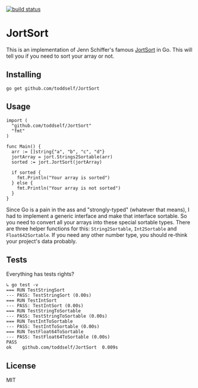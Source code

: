 [![build status](https://secure.travis-ci.org/toddself/JortSort.png)](http://travis-ci.org/toddself/JortSort)

# JortSort

This is an implementation of Jenn Schiffer's famous [JortSort](http://jort.technology) in Go. This will tell you if you need to sort your array or not.

## Installing

`go get github.com/toddself/JortSort`

## Usage

```
import (
  "github.com/toddself/JortSort"
  "fmt"
)

func Main() {
  arr := []string{"a", "b", "c", "d"}
  jortArray = jort.Strings2Sortable(arr)
  sorted := jort.JortSort(jortArray)

  if sorted {
    fmt.Println("Your array is sorted")
  } else {
    fmt.Println("Your array is not sorted")
  }
}
```

Since Go is a pain in the ass and "strongly-typed" (whatever that means), I had to implement a generic interface and make that interface sortable. So you need to convert all your arrays into these special sortable types. There are three helper functions for this: `String2Sortable`, `Int2Sortable` and `Float642Sortable`.  If you need any other number type, you should re-think your project's data probably.

## Tests

Everything has tests rights?

```
↳ go test -v
=== RUN TestStringSort
--- PASS: TestStringSort (0.00s)
=== RUN TestIntSort
--- PASS: TestIntSort (0.00s)
=== RUN TestStringToSortable
--- PASS: TestStringToSortable (0.00s)
=== RUN TestIntToSortable
--- PASS: TestIntToSortable (0.00s)
=== RUN TestFloat64ToSortable
--- PASS: TestFloat64ToSortable (0.00s)
PASS
ok    github.com/toddself/JortSort  0.009s
```

## License
MIT